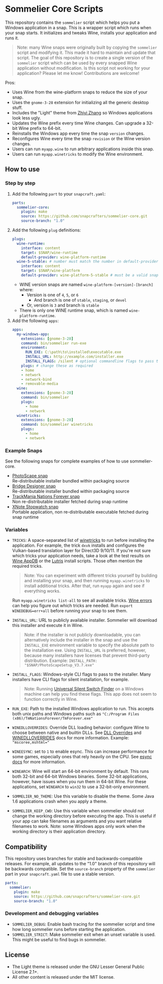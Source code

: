 # Sommelier Core Scripts

This repository contains the `sommelier` script which helps you put a Windows application in a snap. This is a wrapper script which runs when your snap starts. It initializes and tweaks Wine, installs your application and runs it.

> Note: many Wine snaps were originally built by copying the `sommelier` script and modifying it. This made it hard to maintain and update that script. The goal of this repository is to create a single version of the `sommelier` script which can be used by every snapped Wine application without modification. Is this script not working for your application? Please let me know! Contributions are welcome!

Pros:

* Uses Wine from the wine-platform snaps to reduce the size of your snap.
* Uses the `gnome-3-28` extension for initializing all the generic desktop stuff.
* Includes the "Light" theme from [Zhiyi Zhang](https://www.winehq.org/pipermail/wine-devel/2021-June/188444.html) so Windows applications look less ugly.
* Updates the Wine prefix every time Wine changes. Can upgrade a 32-bit Wine prefix to 64-bit.
* Reinstalls the Windows app every time the snap `version` changes.
* Reconfigures Wine every time the snap `revision` or the Wine version changes.
* Users can run `myapp.wine` to run arbitrary applications inside this snap.
* Users can run `myapp.winetricks` to modify the Wine environment.

## How to use

### Step by step

1. Add the following `part` to your `snapcraft.yaml`:
    ```yaml
    parts:
      sommelier-core:
        plugin: make
        source: https://github.com/snapcrafters/sommelier-core.git
        source-branch: "1.0"
    ```
1. Add the following `plug` definitions:
    ```yaml
    plugs:
      wine-runtime:
        interface: content
        target: $SNAP/wine-runtime
        default-provider: wine-platform-runtime
      wine-5-stable: # number must match the number in default-provider
        interface: content
        target: $SNAP/wine-platform
        default-provider: wine-platform-5-stable # must be a valid snap
    ```
    - WINE version snaps are named `wine-platform-[version]-[branch]` where:
      - Version is one of `4`, `5`, or `6`
        - And branch is one of `stable`, `staging`, or `devel`
      - Or, version is `3` and branch is `stable`
    - There is only one WINE runtime snap, which is named `wine-platform-runtime`.
1. Add the following `apps`:
    ```yaml
    apps:
      my-windows-app:
        extensions: [gnome-3-28]
        command: bin/sommelier run-exe
        environment:
          RUN_EXE: C:\path\to\installed\executable.exe
          INSTALL_URL: http://example.com/installer.exe
          INSTALL_FLAGS: /silent # optional commandline flags to pass to the installer
        plugs: # change these as required
        - home
        - network
        - network-bind
        - removable-media
      wine:
        extensions: [gnome-3-28]
        command: bin/sommelier
        plugs:
          - home
          - network
      winetricks:
        extensions: [gnome-3-28]
        command: bin/sommelier winetricks
        plugs:
          - home
          - network
    ```


### Example Snaps

See the following snaps for complete examples of how to use sommelier-core.

* [PhotoScape snap](https://github.com/snapcrafters/photoscape)  
  Re-distributable installer bundled within packaging source
* [Bridge Designer snap](https://github.com/snapcrafters/bridge-designer)  
  Re-distributable installer bundled within packaging source
* [TrackMania Nations Forever snap](https://github.com/snapcrafters/tmnationsforever)  
  Non re-distributable installer fetched during snap runtime
* [XNote Stopwatch snap](https://github.com/brlin-tw/xnote-stopwatch-snap)  
  Portable application, non re-distributable executable fetched during snap
  runtime

### Variables

* `TRICKS`: A space-separated list of [winetricks](https://wiki.winehq.org/Winetricks) to run before installing the application. For example, the trick `dxvk` installs and configures the Vulkan-based translation layer for Direct3D 9/10/11. If you're not sure which tricks your application needs, take a look at the test results on [Wine AppDB](https://appdb.winehq.org/) or the [Lutris](https://lutris.net/games) install scripts. Those often mention the required tricks.

  > Note: You can experiment with different tricks yourself by building and installing your snap, and then running `myapp.winetricks` to install additional tricks. After that, run `myapp` again and see if everything works.

   Run `myapp.winetricks list-all` to see all available tricks. [Wine errors](https://wiki.winehq.org/Debug_Channels) can help you figure out which tricks are needed. Run `export WINEDEBUG=err+all` before running your snap to see them.
* `INSTALL_URL`: URL to publicly available installer. Sommelier will download this installer and execute it in Wine.

  > Note: if the installer is not publicly downloadable, you can alternatively include the installer in the snap and use the `INSTALL_EXE` environment variable to specify the absolute path to the installation exe. Using `INSTALL_URL` is preferred, however, because many installers have licenses that prevent third-party distribution. Example: `INSTALL_PATH: "$SNAP/PhotoScapeSetup_V3.7.exe"`
* `INSTALL_FLAGS`: Windows-style CLI flags to pass to the installer. Many installers have CLI flags for silent installation, for example.

  > Note: Running [Universal Silent Switch Finder](https://www.softpedia.com/get/System/Launchers-Shutdown-Tools/Universal-Silent-Switch-Finder.shtml) on a Windows machine can help you find these flags. This app does not seem to function correctly in Wine.
* `RUN_EXE`: Path to the installed Windows application to run. This accepts both unix paths and Windows paths such as `"C:/Program Files (x86)/TmNationsForever/TmForever.exe"`
* `WINEDLLOVERRIDES`: Override DLL loading behavior: configure Wine to choose between native and builtin DLLs. See [DLL Overrides](https://wiki.winehq.org/Wine_User%27s_Guide#DLL_Overrides) and [WINEDLLOVERRIDES](https://wiki.winehq.org/Wine_User%27s_Guide#WINEDLLOVERRIDES.3DDLL_Overrides) docs for more information. Example: `"mscoree,mshtml="`
* `WINEESYNC`: set to `1` to enable esync. This can increase performance for some games, especially ones that rely heavily on the CPU. See [esync docs](https://github.com/zfigura/wine/blob/esync/README.esync) for more information.
* `WINEARCH`: Wine will start an 64-bit environment by default. This runs both 32-bit and 64-bit Windows binaries. Some 32-bit applications, however, have issues when you run them in 64-bit Wine. For these applications, set `WINEARCH` to `win32` to use a 32-bit-only environment.
* `SOMMELIER_NO_THEME`: Use this variable to disable the theme. Some Java 1.6 applications crash when you apply a theme.
* `SOMMELIER_KEEP_CWD`: Use this variable when sommelier should not change the working directory before executing the app. This is useful if your app can take filenames as arguments and you want relative filenames to work. Note: some Windows apps only work when the working directory is their application directory.

## Compatibility

This repository uses branches for stable and backwards-compatible releases. For example, all updates to the "1.0" branch of this repository will be backwards compatible. Set the `source-branch` property of the `sommelier` part in your `snapcraft.yaml` file to use a stable version.

```yaml
parts:
  sommelier:
    plugin: make
    source: https://github.com/snapcrafters/sommelier-core.git
    source-branch: "1.0"
```

### Development and debugging variables

* `SOMMELIER_DEBUG`: Enable bash tracing for the sommelier script and time how long sommelier runs before starting the application.
* `SOMMELIER_STRICT`: Make sommelier exit when an unset variable is used. This might be useful to find bugs in sommelier.

## License

* The Light theme is released under the GNU Lesser General Public License 2.1+.
* All other content is released under the MIT license.
